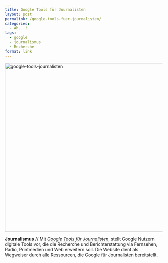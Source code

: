 ```yaml
---
title: Google Tools für Journalisten
layout: post
permalink: /google-tools-fuer-journalisten/
categories:
  - Ah...!
tags:
  - google
  - journalismus
  - Recherche
format: link
---
```

<img src="{{ site.url }}/images/google-tools-journalisten.jpg" alt="google-tools-journalisten" width="710" height="540" class="alignnone size-full wp-image-2566" />

**Journalismus** // Mit *[Google Tools für Journalisten][1]*, stellt Google Nutzern digitale Tools vor, die die Recherche und Berichterstattung via Fernsehen, Radio, Printmedien und Web erweitern soll. Die Website dient als Wegweiser durch alle Ressourcen, die Google für Journalisten bereitstellt.

 [1]: http://www.google.com/get/mediatools/